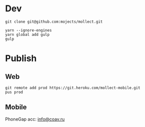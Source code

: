 # Dev

`git clone git@github.com:mojects/mollect.git`

```
yarn --ignore-engines
yarn global add gulp
gulp
```

# Publish

## Web

```
git remote add prod https://git.heroku.com/mollect-mobile.git
pus prod
```

## Mobile

PhoneGap acc: info@coav.ru
